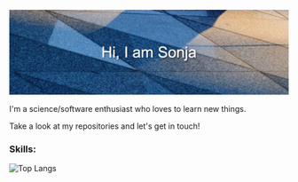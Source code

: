![Header image](https://raw.githubusercontent.com/SonjaElena/SonjaElena/master/header.jpeg)

I'm a science/software enthusiast who loves to learn new things.

Take a look at my repositories and let's get in touch!

### Skills: 

![Top Langs](https://github-readme-stats.vercel.app/api/top-langs/?username=SonjaElena&layout=compact)


